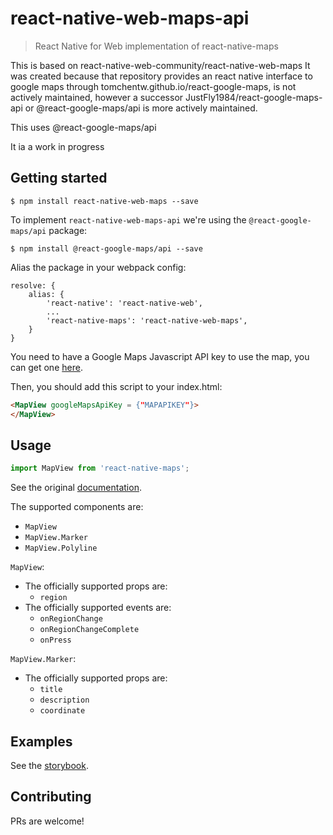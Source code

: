 # react-native-web-maps-api
> React Native for Web implementation of react-native-maps

This is based on react-native-web-community/react-native-web-maps
It was created because that repository provides an react native interface to google maps through
tomchentw.github.io/react-google-maps, is not actively maintained, however a successor
JustFly1984/react-google-maps-api or @react-google-maps/api is more actively maintained.

This uses @react-google-maps/api

It ia a work in progress

## Getting started
`$ npm install react-native-web-maps --save`

To implement `react-native-web-maps-api` we're using the `@react-google-maps/api` package:

`$ npm install @react-google-maps/api --save`

Alias the package in your webpack config:

```
resolve: {
    alias: {
        'react-native': 'react-native-web',
        ...
        'react-native-maps': 'react-native-web-maps',
    }
}
```

You need to have a Google Maps Javascript API key to use the map, you can get one [here](https://developers.google.com/maps/documentation/javascript/get-api-key).

Then, you should add this script to your index.html:
``` html
<MapView googleMapsApiKey = {"MAPAPIKEY"}>
</MapView>
```

## Usage

``` javascript
import MapView from 'react-native-maps';
```
See the original [documentation](https://github.com/airbnb/react-native-maps).

The supported components are:

* `MapView`
* `MapView.Marker`
* `MapView.Polyline`

`MapView`:
- The officially supported props are:
    - `region`
- The officially supported events are:
    - `onRegionChange`
    - `onRegionChangeComplete`
    - `onPress`

`MapView.Marker`:
- The officially supported props are:
    - `title`
    - `description`
    - `coordinate`


## Examples
See the [storybook](https://react-native-web-community.github.io/react-native-web-maps/storybook/index.html).

## Contributing
PRs are welcome!
